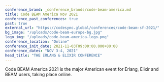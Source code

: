 ```yaml
---
conference_brand: _conference_brands/code-beam-america.md
title: Code BEAM America Nov 2021
conference_past_conferences: true
past: true
external_url: "https://codesync.global/conferences/code-beam-sf-2021/"
bg_image: "/uploads/code-beam-europe-bg.jpg"
logo_img: "/uploads/code-beam-america-logo.png"
conference_location: "Online"
conference_init_date: 2021-11-03T09:00:00.000+00:00
conference_dates: "NOV 3-4, 2021"
head_title: "THE ERLANG & ELIXIR CONFERENCE"
---
```


Code BEAM America 2021 is the major American event for Erlang, Elixir and BEAM users, taking place online.
